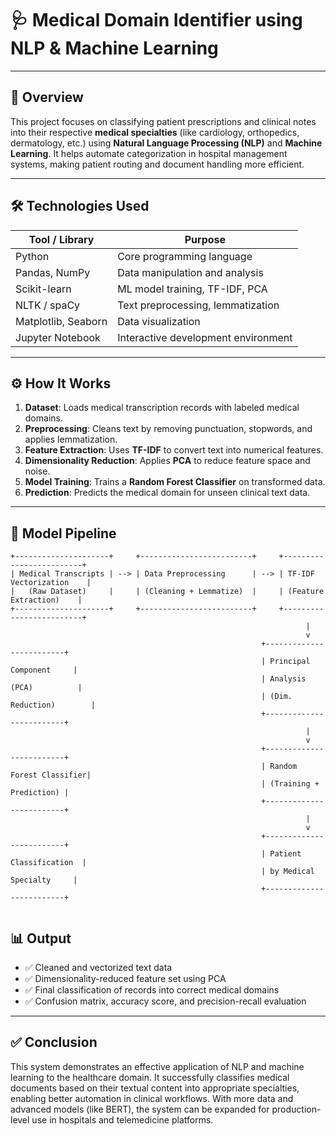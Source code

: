 # 🩺 Medical Domain Identifier using NLP & Machine Learning

---

## 📖 Overview

This project focuses on classifying patient prescriptions and clinical notes into their respective **medical specialties** (like cardiology, orthopedics, dermatology, etc.) using **Natural Language Processing (NLP)** and **Machine Learning**. It helps automate categorization in hospital management systems, making patient routing and document handling more efficient.

---

## 🛠️ Technologies Used

| Tool / Library     | Purpose                                      |
|--------------------|----------------------------------------------|
| Python             | Core programming language                    |
| Pandas, NumPy      | Data manipulation and analysis               |
| Scikit-learn       | ML model training, TF-IDF, PCA               |
| NLTK / spaCy       | Text preprocessing, lemmatization            |
| Matplotlib, Seaborn| Data visualization                           |
| Jupyter Notebook   | Interactive development environment          |

---

## ⚙️ How It Works

1. **Dataset**: Loads medical transcription records with labeled medical domains.
2. **Preprocessing**: Cleans text by removing punctuation, stopwords, and applies lemmatization.
3. **Feature Extraction**: Uses **TF-IDF** to convert text into numerical features.
4. **Dimensionality Reduction**: Applies **PCA** to reduce feature space and noise.
5. **Model Training**: Trains a **Random Forest Classifier** on transformed data.
6. **Prediction**: Predicts the medical domain for unseen clinical text data.

---

## 🧠 Model Pipeline

```plaintext
+---------------------+     +-------------------------+     +-------------------------+
| Medical Transcripts | --> | Data Preprocessing      | --> | TF-IDF Vectorization    |
|   (Raw Dataset)     |     | (Cleaning + Lemmatize)  |     | (Feature Extraction)    |
+---------------------+     +-------------------------+     +-------------------------+
                                                                  |
                                                                  v
                                                        +-------------------------+
                                                        | Principal Component     |
                                                        | Analysis (PCA)          |
                                                        | (Dim. Reduction)        |
                                                        +-------------------------+
                                                                  |
                                                                  v
                                                        +-------------------------+
                                                        | Random Forest Classifier|
                                                        | (Training + Prediction) |
                                                        +-------------------------+
                                                                  |
                                                                  v
                                                        +-------------------------+
                                                        | Patient Classification  |
                                                        | by Medical Specialty     |
                                                        +-------------------------+


 ```
## 📊 Output

- ✅ Cleaned and vectorized text data
- ✅ Dimensionality-reduced feature set using PCA
- ✅ Final classification of records into correct medical domains
- ✅ Confusion matrix, accuracy score, and precision-recall evaluation

---

## ✅ Conclusion

This system demonstrates an effective application of NLP and machine learning to the healthcare domain. It successfully classifies medical documents based on their textual content into appropriate specialties, enabling better automation in clinical workflows. With more data and advanced models (like BERT), the system can be expanded for production-level use in hospitals and telemedicine platforms.


